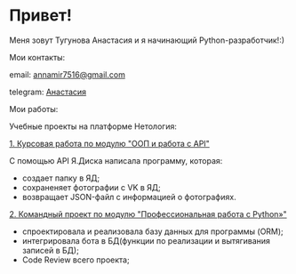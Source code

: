 # Привет!
Меня зовут Тугунова Анастасия и я начинающий Python-разработчик!:)

Мои контакты:

email: <annamir7516@gmail.com>

telegram: [Анастасия](https://t.me/nastyatugun)

Мои работы:

Учебные проекты на платформе Нетология:

[1. Курсовая работа по модулю "ООП и работа с API"](https://github.com/AnastasiaTugunova/DZ_Kursovaya/tree/main)

С помощью API Я.Диска написала программу, которая:

   * создает папку в ЯД;
   * сохраненяет фотографии с VK в ЯД;
   * возвращает JSON-файл с информацией о фотографиях.

[2. Командный проект по модулю "Профессиональная работа с Python»"](https://github.com/NadezhdaLimanova/VKinder)

  * спроектировала и реализовала базу данных для программы (ORM);
  * интегрировала бота в БД(функции по реализации и вытягивания записей в БД);
  * Code Review всего проекта;
<!--
**AnastasiaTugunova/AnastasiaTugunova** is a ✨ _special_ ✨ repository because its `README.md` (this file) appears on your GitHub profile.

Here are some ideas to get you started:

- 🔭 I’m currently working on ...
- 🌱 I’m currently learning ...
- 👯 I’m looking to collaborate on ...
- 🤔 I’m looking for help with ...
- 💬 Ask me about ...
- 📫 How to reach me: ...
- 😄 Pronouns: ...
- ⚡ Fun fact: ...
-->
